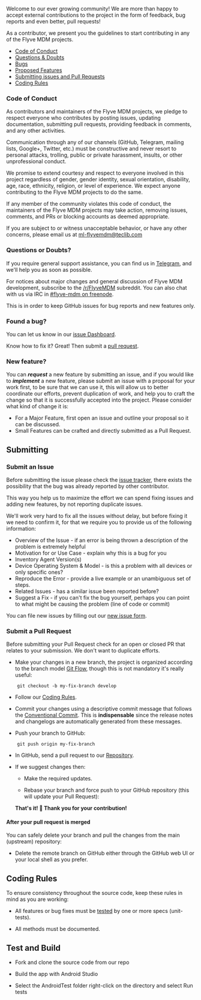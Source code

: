 Welcome to our ever growing community! We are more than happy to accept external contributions to the project in the form of feedback, bug reports and even better, pull requests!

As a contributor, we present you the guidelines to start contributing in any of the Flyve MDM projects.

* [Code of Conduct](#code-of-conduct)
* [Questions & Doubts](#questions-or-doubts)
* [Bugs](#found-a-bug)
* [Proposed Features](#new-feature)
* [Submitting issues and Pull Requests](#submitting)
* [Coding Rules](#coding-rules)

### Code of Conduct

As contributors and maintainers of the Flyve MDM projects, we pledge to respect everyone who contributes by posting issues, updating documentation, submitting pull requests, providing feedback in comments, and any other activities.

Communication through any of our channels (GitHub, Telegram, mailing lists, Google+, Twitter, etc.) must be constructive and never resort to personal attacks, trolling, public or private harassment, insults, or other unprofessional conduct.

We promise to extend courtesy and respect to everyone involved in this project regardless of gender, gender identity, sexual orientation, disability, age, race, ethnicity, religion, or level of experience. We expect anyone contributing to the Flyve MDM projects to do the same.

If any member of the community violates this code of conduct, the maintainers of the Flyve MDM projects may take action, removing issues, comments, and PRs or blocking accounts as deemed appropriate.

If you are subject to or witness unacceptable behavior, or have any other concerns, please email us at ml-flyvemdm@teclib.com

### Questions or Doubts?

If you require general support assistance, you can find us in [Telegram](https://t.me/flyvemdm), and we'll help you as soon as possible.

For notices about major changes and general discussion of Flyve MDM development, subscribe to the [/r/FlyveMDM](https://www.reddit.com/r/FlyveMDM/) subreddit. You can also chat with us via IRC in [#flyve-mdm on freenode](http://webchat.freenode.net/?channels=flyve-mdm%5D).

This is in order to keep GitHub issues for bug reports and new features only.

### Found a bug? 

You can let us know in our [issue Dashboard](#submit-an-issue).

Know how to fix it? Great! Then submit a [pull request](#submit-a-pull-request).

### New feature?

You can _**request**_ a new feature by submitting an issue, and if you would like to _**implement**_ a new feature, please submit an issue with a proposal for your work first, to be sure that we can use it, this will allow us to better coordinate our efforts, prevent duplication of work, and help you to craft the change so that it is successfully accepted into the project. Please consider what kind of change it is:

- For a Major Feature, first open an issue and outline your proposal so it can be discussed.
- Small Features can be crafted and directly submitted as a Pull Request.

## Submitting

### Submit an Issue

Before submitting the issue please check the [issue tracker](https://github.com/flyve-mdm/flyve-mdm-android-inventory-agent/issues), there exists the possibility that the bug was already reported by other contributor. 

This way you help us to maximize the effort we can spend fixing issues and adding new features, by not reporting duplicate issues.

We'll work very hard to fix all the issues without delay, but before fixing it we need to confirm it, for that we require you to provide us of the following information:

- Overview of the Issue - if an error is being thrown a description of the problem is extremely helpful
- Motivation for or Use Case - explain why this is a bug for you
- Inventory Agent Version(s)
- Device Operating System & Model - is this a problem with all devices or only specific ones?
- Reproduce the Error - provide a live example or an unambiguous set of steps.
- Related Issues - has a similar issue been reported before?
- Suggest a Fix - if you can't fix the bug yourself, perhaps you can point to what might be causing the problem (line of code or commit)

You can file new issues by filling out our [new issue form](https://github.com/flyve-mdm/flyve-mdm-android-inventory-agent/issues/new).

### Submit a Pull Request

Before submitting your Pull Request check  for an open or closed PR that relates to your submission. We don't want to duplicate efforts.

- Make your changes in a new branch, the project is organized according to the branch model [Git Flow](http://git-flow.readthedocs.io/en/latest/), though this is not mandatory it's really useful:

```
    git checkout -b my-fix-branch develop
```

- Follow our [Coding Rules](#coding-rules).

- Commit your changes using a descriptive commit message that follows the [Conventional Commit](http://conventionalcommits.org/). This is **indispensable** since the release notes and changelogs are automatically generated from these messages.

- Push your branch to GitHub:

```
    git push origin my-fix-branch
```

- In GitHub, send a pull request to our [Repository](https://github.com/flyve-mdm/flyve-mdm-android-inventory-agent).

- If we suggest changes then:

    - Make the required updates.

    - Rebase your branch and force push to your GitHub repository (this will update your Pull Request):

    **That's it! :tada:  Thank you for your contribution!**

#### After your pull request is merged

You can safely delete your branch and pull the changes from the main (upstream) repository:

- Delete the remote branch on GitHub either through the GitHub web UI or your local shell as you prefer.

## Coding Rules

To ensure consistency throughout the source code, keep these rules in mind as you are working:

- All features or bug fixes must be [tested](#test-and-build) by one or more specs (unit-tests).

- All methods must be documented.

## Test and Build

- Fork and clone the source code from our repo

- Build the app with Android Studio

- Select the AndroidTest folder right-click on the directory and select Run tests
